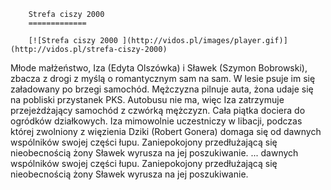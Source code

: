 
        Strefa ciszy 2000 
        =============
        
        [![Strefa ciszy 2000 ](http://vidos.pl/images/player.gif)](http://vidos.pl/strefa-ciszy-2000)
        
        
 Młode małżeństwo, Iza (Edyta Olszówka) i Sławek (Szymon Bobrowski), zbacza z drogi z myślą o romantycznym sam na sam. W lesie psuje im się załadowany po brzegi samochód. Mężczyzna pilnuje auta, żona udaje się na pobliski przystanek PKS. Autobusu nie ma, więc Iza zatrzymuje przejeżdżający samochód z czwórką mężczyzn. Cała piątka dociera do ogródków działkowych. Iza mimowolnie uczestniczy w libacji, podczas której zwolniony z więzienia Dziki (Robert Gonera) domaga się od dawnych wspólników swojej części łupu. Zaniepokojony przedłużającą się nieobecnością żony Sławek wyrusza na jej poszukiwanie.  ... dawnych wspólników swojej części łupu. Zaniepokojony przedłużającą się nieobecnością żony Sławek wyrusza na jej poszukiwanie.
    